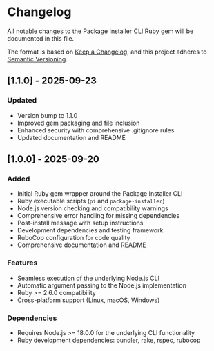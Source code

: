 # Changelog

All notable changes to the Package Installer CLI Ruby gem will be documented in this file.

The format is based on [Keep a Changelog](https://keepachangelog.com/en/1.0.0/),
and this project adheres to [Semantic Versioning](https://semver.org/spec/v2.0.0.html).

## [1.1.0] - 2025-09-23

### Updated
- Version bump to 1.1.0
- Improved gem packaging and file inclusion
- Enhanced security with comprehensive .gitignore rules
- Updated documentation and README

## [1.0.0] - 2025-09-20

### Added
- Initial Ruby gem wrapper around the Package Installer CLI
- Ruby executable scripts (`pi` and `package-installer`)
- Node.js version checking and compatibility warnings
- Comprehensive error handling for missing dependencies
- Post-install message with setup instructions
- Development dependencies and testing framework
- RuboCop configuration for code quality
- Comprehensive documentation and README

### Features
- Seamless execution of the underlying Node.js CLI
- Automatic argument passing to the Node.js implementation
- Ruby >= 2.6.0 compatibility
- Cross-platform support (Linux, macOS, Windows)

### Dependencies
- Requires Node.js >= 18.0.0 for the underlying CLI functionality
- Ruby development dependencies: bundler, rake, rspec, rubocop